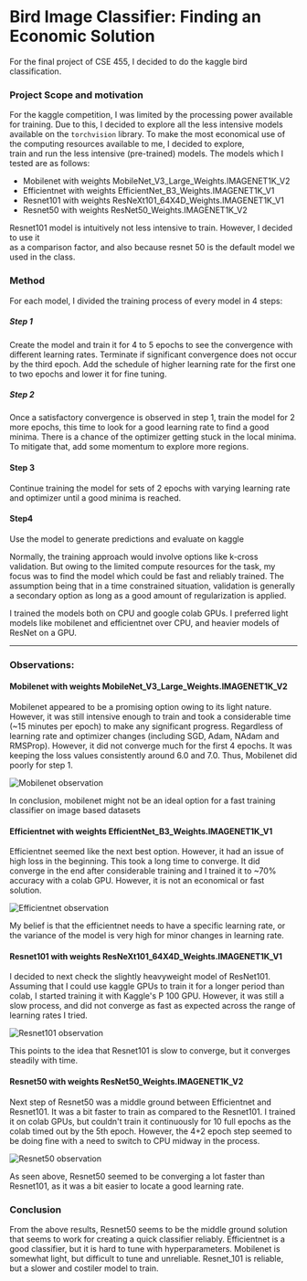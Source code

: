 # Bird Image Classifier: Finding an Economic Solution  

For the final project of CSE 455, I decided to do the kaggle bird classification. 


### Project Scope and motivation

For the kaggle competition, I was limited by the processing power 
available for training. Due to this, I decided to  explore all the 
less intensive models available on the `torchvision` library. To make 
the most economical use of the computing resources available to me, I decided to explore,  
train and run the less intensive (pre-trained) models. The models which I tested are as follows: 

- Mobilenet with weights MobileNet_V3_Large_Weights.IMAGENET1K_V2
- Efficientnet with weights EfficientNet_B3_Weights.IMAGENET1K_V1
- Resnet101 with weights ResNeXt101_64X4D_Weights.IMAGENET1K_V1
- Resnet50 with weights ResNet50_Weights.IMAGENET1K_V2

Resnet101 model is intuitively not less intensive to train. However, I decided to use it  
as a comparison factor, and also because resnet 50 is the default model we used in the class. 


### Method

For each model, I divided the training process of every model in 4 steps: 

##### Step 1 
Create the model and train it for 4 to 5 epochs to see the convergence with different 
learning rates. Terminate if significant convergence does not occur by the third epoch. 
Add the schedule of higher learning rate for the first one to two epochs and lower it for fine tuning. 


##### Step 2
Once a satisfactory convergence is observed in step 1, train the model for 2 more epochs, this time
to look for a good learning rate to find a good minima. There is a chance of the optimizer getting 
stuck in the local minima. To mitigate that, add some momentum to explore more regions. 

#### Step 3
Continue training the model for sets of 2 epochs with varying learning rate and optimizer
until a good minima is reached. 

#### Step4 
Use the model to generate predictions and evaluate on kaggle


Normally, the training approach would involve options like k-cross validation. But owing to the limited 
compute resources for the task, my focus was to find the model which could be fast and reliably trained.
The assumption being that in a time constrained situation, validation is generally a secondary option as long as a good amount of 
regularization is applied. 

I trained the models both on CPU and google colab GPUs. I preferred light models like mobilenet 
and efficientnet over CPU, and heavier models of ResNet on a GPU.

_______

### Observations: 


#### Mobilenet with weights MobileNet_V3_Large_Weights.IMAGENET1K_V2

Mobilenet appeared to be a promising option owing to its light nature. However, it was still intensive enough to train
and took a considerable time (~15 minutes per epoch) to make any significant progress. Regardless of learning rate and optimizer 
changes (including SGD, Adam, NAdam and RMSProp). However, it did not converge much for the first 4 epochs. 
It was keeping the loss values consistently around 6.0 and 7.0. Thus, Mobilenet did poorly for step 1. 

![Mobilenet observation]( images/mobilenet.png "Mobilenet observation")

In conclusion, mobilenet might not be an ideal option for a fast training classifier on image based datasets


#### Efficientnet with weights EfficientNet_B3_Weights.IMAGENET1K_V1

Efficientnet seemed like the next best option. However, it had an issue of high loss in the beginning. This took a 
long time to converge. It did converge in the end after considerable training and I trained it to ~70% accuracy with a colab GPU. However, 
it is not an economical or fast solution. 

![Efficientnet observation]( images/efficientnet.png "Efficientnet observation")

My belief is that the efficientnet needs to have a specific learning rate, or the variance 
of the model is very high for minor changes in learning rate. 


#### Resnet101 with weights ResNeXt101_64X4D_Weights.IMAGENET1K_V1

I decided to next check the slightly heavyweight model of ResNet101. Assuming that I could use 
kaggle GPUs to train it for a longer period than colab, I started training it with Kaggle's 
P 100 GPU. However, it was still a slow process, and did not converge as fast as expected across the 
range of learning rates I tried. 

![Resnet101 observation](images/resnet101_all.png "Resnet101 observation")

This points to the idea that Resnet101 is slow to converge, but it converges steadily with time. 


#### Resnet50 with weights ResNet50_Weights.IMAGENET1K_V2

Next step of Resnet50 was a middle ground between Efficientnet and Resnet101. It was a bit faster to train 
as compared to the Resnet101. I trained it on colab GPUs, but couldn't train it continuously for 10 full epochs as 
the colab timed out by the 5th epoch. However, the 4+2 epoch step seemed to be doing fine with a need to switch to CPU 
midway in the process. 

![Resnet50 observation]( images/res50.png "")


As seen above, Resnet50 seemed to be converging a lot faster than Resnet101, as it was a bit easier to locate a
good learning rate.


### Conclusion

From the above results, Resnet50 seems to be the middle ground solution that seems to work for creating a quick classifier reliably. 
Efficientnet is a good classifier, but it is hard to tune with hyperparameters. Mobilenet is somewhat light, but difficult to tune and unreliable. 
Resnet_101 is reliable, but a slower and costiler model to train. 















